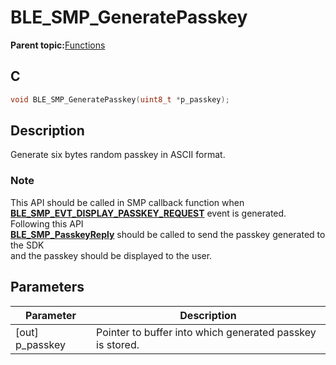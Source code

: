 # BLE\_SMP\_GeneratePasskey

**Parent topic:**[Functions](GUID-B4A018ED-CB34-4D52-A7F9-3E7808C43BF8.md)

## C

```c
void BLE_SMP_GeneratePasskey(uint8_t *p_passkey);
```

## Description

Generate six bytes random passkey in ASCII format.

### Note

This API should be called in SMP callback function when<br />**[BLE\_SMP\_EVT\_DISPLAY\_PASSKEY\_REQUEST](GUID-184B99E4-8C26-4312-8593-3EE58F9E842B.md)** event is generated. Following this API<br />**[BLE\_SMP\_PasskeyReply](GUID-7CE7324E-4B76-41ED-B3E7-5A1EAE2C919C.md)** should be called to send the passkey generated to the SDK<br />and the passkey should be displayed to the user.

## Parameters

|Parameter|Description|
|---------|-----------|
|\[out\] p\_passkey|Pointer to buffer into which generated passkey is stored.|

